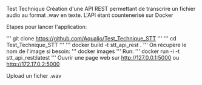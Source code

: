 Test Technique
Création d'une API REST permettant de transcrire un fichier audio au format .wav en texte. 
L'API étant countenerisé sur Docker

Etapes pour lancer l'application:

'''
git clone https://github.com/Aqualio/Test_Technique_STT
'''
'''
cd Test_Technique_STT
'''
'''
docker build -t stt_api_rest .
'''
On récupère le nom de l'image si besoin:
'''
docker images
'''
Run:
'''
docker run -i -t stt_api_rest:latest
'''
Ouvrir une page web sur http://127.0.0.1:5000 ou http://172.17.0.2:5000

Upload un ficher .wav 
